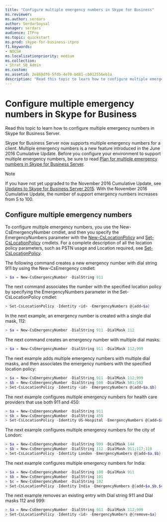 ```yaml
---
title: "Configure multiple emergency numbers in Skype for Business"
ms.reviewer:
ms.author: serdars
author: SerdarSoysal
manager: serdars
audience: ITPro
ms.topic: quickstart
ms.prod: skype-for-business-itpro
f1.keywords:
- NOCSH
ms.localizationpriority: medium
ms.collection:
- Strat_SB_Admin
ms.custom:
ms.assetid: 2e869df0-5fdb-4e70-bd81-cb012556eb1a
description: "Read this topic to learn how to configure multiple emergency numbers in Skype for Business Server."
---
```


# Configure multiple emergency numbers in Skype for Business

Read this topic to learn how to configure multiple emergency numbers in Skype for Business Server.

Skype for Business Server now supports multiple emergency numbers for a client. Multiple emergency numbers is a new feature introduced in the June 2016 Cumulative Update. Before you configure your environment to support multiple emergency numbers, be sure to read [Plan for multiple emergency numbers in Skype for Business Server](../../plan-your-deployment/enterprise-voice-solution/multiple-emergency-numbers.md).

> [!NOTE]
> If you have not yet upgraded to the November 2016 Cumulative Update, see [Updates to Skype for Business Server 2015](https://support.microsoft.com/help/3061064/updates-for-skype-for-business-server-2015). With the November 2016 Cumulative Update, the number of support emergency numbers increases from 5 to 100.

## Configure multiple emergency numbers

To configure multiple emergency numbers, you use the New-CsEmergencyNumber cmdlet, and then you specify the EmergencyNumbers parameter with the [New-CsLocationPolicy](/powershell/module/skype/new-cslocationpolicy?view=skype-ps) and [Set-CsLocationPolicy](/powershell/module/skype/set-cslocationpolicy?view=skype-ps) cmdlets. For a complete description of all the location policy parameters, such as PSTN usage and Location required, see [Set-CsLocationPolicy](/powershell/module/skype/set-cslocationpolicy?view=skype-ps).

The following command creates a new emergency number with dial string 911 by using the New-CsEmergency cmdlet:

```powershell
> $a = New-CsEmergencyNumber -DialString 911
```

The next command associates the number with the specified location policy by specifying the EmergencyNumbers parameter in the Set-CsLocationPolicy cmdlet:

```powershell
> Set-CsLocationPolicy -Identity <id> -EmergencyNumbers @{add=$a}
```

In the next example, an emergency number is created with a single dial mask, 112:

```powershell
> $a = New-CsEmergencyNumber -DialString 911 -DialMask 112
```

The next command creates an emergency number with multiple dial masks:

```powershell
> $a = New-CsEmergencyNumber -DialString 911 -DialMask 112;999
```

The next example adds multiple emergency numbers with multiple dial masks, and then associates the emergency numbers with the specified location policy:

```powershell
> $a = New-CsEmergencyNumber -DialString 911 -DialMask 112;999
> $b = New-CsEmergencyNumber -DialString 500 -DialMask 501;502
> Set-CsLocationPolicy -Identity <id> -EmergencyNumbers @{add=$a,$b}
```

The next example configures multiple emergency numbers for health care providers that use both 911 and 450:

```powershell
> $a = New-CsEmergencyNumber -DialString 911
> $b = New-CsEmergencyNumber -DialString 450
> Set-CsLocationPolicy -Identity US-Hospital -EmergencyNumbers @{add=$a,$b}
```

The next example configures multiple emergency numbers for the city of London:

```powershell
> $a = New-CsEmergencyNumber -DialString 999 -DialMask 144
> $b = New-CsEmergencyNumber -DialString 112 -DialMask 911;117;118
> Set-CsLocationPolicy -Identity London -EmergencyNumbers @{add=$a,$b}
```

The next example configures multiple emergency numbers for India:

```powershell
> $a = New-CsEmergencyNumber -DialString 100 -DialMask 911
> $b = New-CsEmergencyNumber -DialString 101
> $c = New-CsEmergencyNumber -DialString 102
> Set-CsLocationPolicy -Identity India -EmergencyNumbers @{add=$a,$b,$c}
```

The next example removes an existing entry with Dial string 911 and Dial masks 112 and 999:

```powershell
> $a = New-CsEmergencyNumber -DialString 911 -DialMask 112;999
> Set-CsLocationPolicy -Identity <id> -EmergencyNumbers @{remove=$a}
```